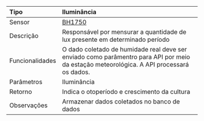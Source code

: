 | Tipo | Iluminância |
| :--- | :--- |
| Sensor | [BH1750](/bh1750.md) |
| Descrição | Responsável por mensurar a quantidade de lux presente em determinado período |
| Funcionalidades | O dado coletado de humidade real deve ser enviado como parâmentro para API por meio da estação meteorológica. A API processará os dados. |
| Parâmetros | Iluminância |
| Retorno | Indica o otoperíodo e crescimento da cultura |
| Observações | Armazenar dados coletados no banco de dados |



